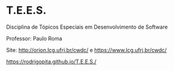 # T.E.E.S.
Disciplina de Tópicos Especiais em Desenvolvimento de Software

Professor: Paulo Roma

Site: http://orion.lcg.ufrj.br/cwdc/ e https://www.lcg.ufrj.br/cwdc/

https://rodrigopita.github.io/T.E.E.S./
